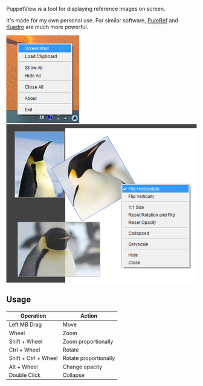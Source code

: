 PuppetView is a tool for displaying reference images on screen.

It's made for my own personal use. For similar software, [PureRef](https://www.pureref.com/) and [Kuadro](http://kruelgames.com/tools/kuadro/) are much more powerful.

![](./screenshot/1.png)
![](./screenshot/2.png)

## Usage

| Operation | Action |
| --- | --- |
| Left MB Drag | Move |
| Wheel | Zoom |
| Shift + Wheel | Zoom proportionally |
| Ctrl + Wheel | Rotate |
| Shift + Ctrl + Wheel | Rotate proportionally |
| Alt + Wheel | Change opacity |
| Double Click | Collapse |